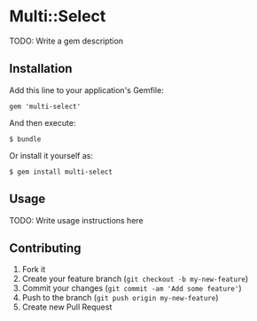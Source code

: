 # Multi::Select

TODO: Write a gem description

## Installation

Add this line to your application's Gemfile:

    gem 'multi-select'

And then execute:

    $ bundle

Or install it yourself as:

    $ gem install multi-select

## Usage

TODO: Write usage instructions here

## Contributing

1. Fork it
2. Create your feature branch (`git checkout -b my-new-feature`)
3. Commit your changes (`git commit -am 'Add some feature'`)
4. Push to the branch (`git push origin my-new-feature`)
5. Create new Pull Request
